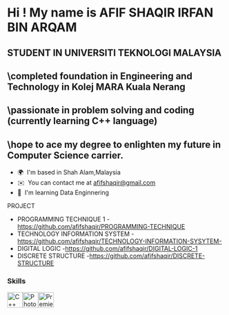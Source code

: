 Hi ! My name is AFIF SHAQIR IRFAN BIN ARQAM
============================================

STUDENT IN UNIVERSITI TEKNOLOGI MALAYSIA
----------------------------------------

\completed foundation in Engineering and Technology in Kolej MARA Kuala Nerang 
----------------------------------------
\passionate in problem solving and coding (currently learning C++ language)
----------------------------------------
\hope to ace my degree to enlighten my future in Computer Science carrier.
----------------------------------------

* 🌍  I'm based in Shah Alam,Malaysia
* ✉️  You can contact me at [afifshaqir@gmail.com](mailto:afifshaqir@gmail.com)
* 🧠  I'm learning Data Enginnering

PROJECT
* PROGRAMMING TECHNIQUE 1       -https://github.com/afifshaqir/PROGRAMMING-TECHNIQUE
* TECHNOLOGY INFORMATION SYSTEM -https://github.com/afifshaqir/TECHNOLOGY-INFORMATION-SYSYTEM-
* DIGITAL LOGIC                 -https://github.com/afifshaqir/DIGITAL-LOGIC-1
* DISCRETE STRUCTURE            -https://github.com/afifshaqir/DISCRETE-STRUCTURE


### Skills


<p align="left">
<a href="https://docs.microsoft.com/en-us/cpp/?view=msvc-170" target="_blank" rel="noreferrer"><img src="https://raw.githubusercontent.com/danielcranney/readme-generator/main/public/icons/skills/cplusplus-colored.svg" width="36" height="36" alt="C++" /></a><a href="https://www.adobe.com/uk/products/photoshop.html" target="_blank" rel="noreferrer"><img src="https://raw.githubusercontent.com/danielcranney/readme-generator/main/public/icons/skills/photoshop-colored.svg" width="36" height="36" alt="Photoshop" /></a><a href="https://www.adobe.com/uk/products/premiere.html" target="_blank" rel="noreferrer"><img src="https://raw.githubusercontent.com/danielcranney/readme-generator/main/public/icons/skills/premierepro-colored.svg" width="36" height="36" alt="Premiere Pro" /></a>
</p>
